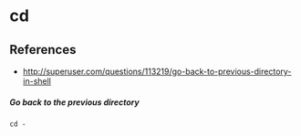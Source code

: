 # cd

## References
* http://superuser.com/questions/113219/go-back-to-previous-directory-in-shell

##### Go back to the previous directory
```
cd -
```
